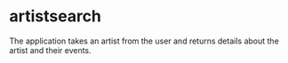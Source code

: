 # artistsearch
The application takes an artist from the user and returns details about the artist and their events.
